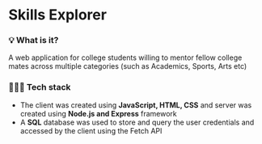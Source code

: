 # Skills Explorer 
### 💡 What is it?
A web application for college students willing to mentor fellow college mates across multiple categories (such as Academics, Sports, Arts etc)

### 👩🏻‍💻 Tech stack
- The client was created using **JavaScript, HTML, CSS** and server was created using **Node.js and Express** framework
- A **SQL** database was used to store and query the user credentials and accessed by the client using the Fetch API


